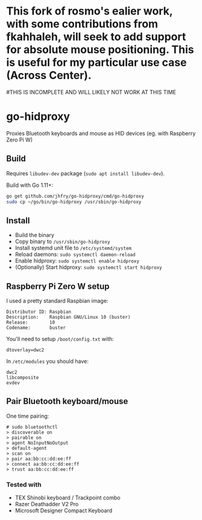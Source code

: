 # This fork of rosmo's ealier work, with some contributions from fkahhaleh, will seek to add support for absolute mouse positioning.  This is useful for my particular use case (Across Center).

#THIS IS INCOMPLETE AND WILL LIKELY NOT WORK AT THIS TIME

# go-hidproxy

Proxies Bluetooth keyboards and mouse as HID devices (eg. with Raspberry Zero Pi W)

## Build

Requires `libudev-dev` package (`sudo apt install libudev-dev`).

Build with Go 1.11+:

```sh
go get github.com/jhfry/go-hidproxy/cmd/go-hidproxy
sudo cp ~/go/bin/go-hidproxy /usr/sbin/go-hidproxy
```

## Install

  - Build the binary
  - Copy binary to `/usr/sbin/go-hidproxy`
  - Install systemd unit file to `/etc/systemd/system`
  - Reload daemons: `sudo systemctl daemon-reload`
  - Enable hidproxy: `sudo systemctl enable hidproxy`
  - (Optionally) Start hidproxy: `sudo systemctl start hidproxy`

## Raspberry Pi Zero W setup

I used a pretty standard Raspbian image:
```
Distributor ID: Raspbian
Description:    Raspbian GNU/Linux 10 (buster)
Release:        10
Codename:       buster
```

You'll need to setup `/boot/config.txt` with:
````
dtoverlay=dwc2
````

In `/etc/modules` you should have:
```
dwc2
libcomposite
evdev
```

## Pair Bluetooth keyboard/mouse

One time pairing:

```
# sudo bluetoothctl
> discoverable on
> pairable on
> agent NoInputNoOutput
> default-agent
> scan on
> pair aa:bb:cc:dd:ee:ff
> connect aa:bb:cc:dd:ee:ff
> trust aa:bb:cc:dd:ee:ff
```

### Tested with

  - TEX Shinobi keyboard / Trackpoint combo
  - Razer Deathadder V2 Pro
  - Microsoft Designer Compact Keyboard
